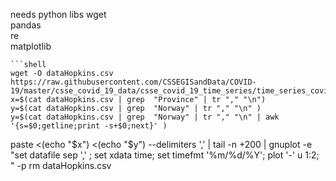 needs python libs
    wget             
    pandas            
    re            
    matplotlib            


    ```shell
    wget -O dataHopkins.csv https://raw.githubusercontent.com/CSSEGISandData/COVID-19/master/csse_covid_19_data/csse_covid_19_time_series/time_series_covid19_confirmed_global.csv 
    x=$(cat dataHopkins.csv | grep  "Province" | tr "," "\n")
    y=$(cat dataHopkins.csv | grep  "Norway" | tr "," "\n" )
    y=$(cat dataHopkins.csv | grep  "Norway" | tr "," "\n" | awk '{s=$0;getline;print -s+$0;next}' )
paste <(echo "$x") <(echo "$y") --delimiters ',' | tail -n +200 | gnuplot -e "set datafile sep ',' ; set xdata time;  set timefmt '%m/%d/%Y'; plot '-' u 1:2; " -p
rm dataHopkins.csv  
```
